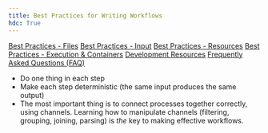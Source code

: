 ```yaml
---
title: Best Practices for Writing Workflows
hdc: True
---
```


[Best Practices - Files](best_practices_files.md)
[Best Practices - Input](best_practices_input.md)
[Best Practices - Resources](best_practices_resources.md)
[Best Practices - Execution & Containers](best_practices_container.md)
[Development Resources](development_resources.md)
[Frequently Asked Questions (FAQ)](faq.md)



* Do one thing in each step
* Make each step deterministic (the same input produces the same output)
* The most important thing is to connect processes together correctly, using channels. Learning how to manipulate channels (filtering, grouping, joining, parsing) is *the* key to making effective workflows.

